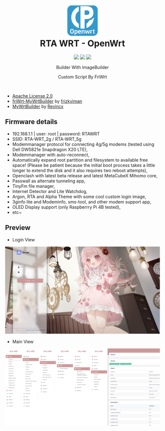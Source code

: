 <h1 align="center">
  <img src="./pictures/logo.png" alt="Clash" width="100">
  <br>RTA WRT - OpenWrt<br>

</h1>

  <p align="center">
    <img src="https://img.shields.io/badge/Build_Latest-0000-blue?style=for-the-badge&logo=openwrt">
    <img src="https://img.shields.io/badge/Amlogic_Latest-0000-blue?style=for-the-badge&logo=openwrt">
    <img src="https://img.shields.io/github/downloads/rtaserver/RTA-WRT/total?label=Downloads&color=green&style=for-the-badge">
  </p>
  

<p align="center">
Builder With ImageBuilder
</p>
<p align="center">
Custom Script By FriWrt
</p>
<br>


* [Apache License 2.0](https://github.com/rtaserver/RTA-WRT/blob/main/LICENSE)
* [friWrt-MyWrtBuilder](https://github.com/frizkyiman/friWrt-MyWrtBuilder) by [frizkyiman](https://github.com/frizkyiman)
* [MyWrtBuilder](https://github.com/Revincx/MyWrtBuilder) by [Revincx](https://github.com/Revincx)


Firmware details
---
* 192.168.1.1 | user: root | password: RTAWRT
* SSID: RTA-WRT_2g / RTA-WRT_5g
* Modemmanager protocol for connecting 4g/5g modems (tested using Dell DW5821e Snapdragon X20 LTE),
* Modemmanager with auto-reconnect,
* Automatically expand root partition and filesystem to available free space! (Please be patient because the initial boot process takes a little longer to extend the disk and it also requires two reboot attempts),
* Openclash with latest beta release and latest MetaCubeX Mihomo core,
* Passwall as alternate tunneling app,
* TinyFm file manager,
* Internet Detector and Lite Watchdog,
* Argon, RTA and Alpha Theme with some cool custom login image,
* 3ginfo lite and Modeminfo, sms-tool, and other modem support app,
* OLED Display support (only Raspberrry Pi 4B tested),
* etc~

Preview
---


* Login View
<p align="center">
    <img src="./pictures/Login.png">
</p>

* Main View
<p align="center">
    <img src="./pictures/Status.png">
</p>
